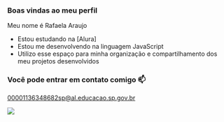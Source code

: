 ### Boas vindas ao meu perfil

Meu nome é Rafaela Araujo

- Estou estudando na [Alura]
- Estou me desenvolvendo na linguagem JavaScript
- Utilizo esse espaço para minha organização e compartilhamento dos meu projetos desenvolvidos

### Você pode entrar em contato comigo 📫

00001136348682sp@al.educacao.sp.gov.br



![](https://media1.tenor.com/m/OmHzJNs8r1oAAAAC/frozen-freezing.gif)

